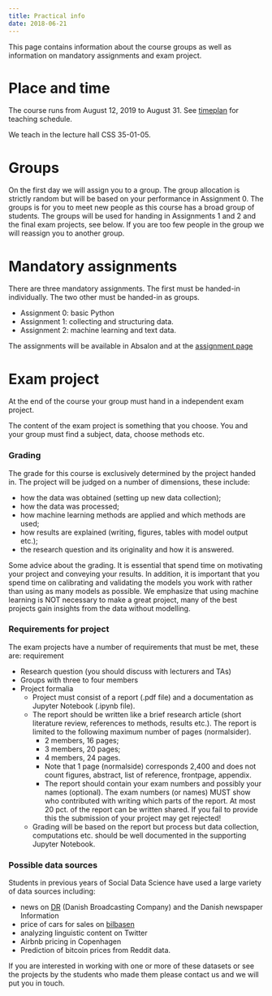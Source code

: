 ```yaml
---
title: Practical info
date: 2018-06-21
---
```


This page contains information about the course groups as well as information on mandatory assignments and exam project.

# Place and time

The course runs from August 12, 2019 to August 31. See [timeplan](https://abjer.github.io/sds2019/page/timeplan) for teaching schedule.

We teach in the lecture hall CSS 35-01-05.


# Groups

On the first day we will assign you to a group. The group allocation is strictly random but will be based on your performance in Assignment 0. The groups is for you to meet new people as this course has a broad group of students. The groups will be used for handing in Assignments 1 and 2 and the final exam projects, see below. If you are too few people in the group we will reassign you to another group.


# Mandatory assignments

There are three mandatory assignments. The first must be handed-in individually. The two other must be handed-in as groups.

- Assignment 0: basic Python
- Assignment 1: collecting and structuring data.
- Assignment 2: machine learning and text data.

The assignments will be available in Absalon and at the [assignment page](https://abjer.github.io/sds2019/post/assignment)

# Exam project

At the end of the course your group must hand in a independent exam project.

The content of the exam project is something that you choose. You and your group must find a subject, data, choose methods etc.

### Grading
The grade for this course is exclusively determined by the project handed in. The project will be judged on a number of dimensions, these include:

- how the data was obtained (setting up new data collection);
- how the data was processed;
- how machine learning methods are applied and which methods are used;
- how results are explained (writing, figures, tables with model output etc.);
- the research question and its originality and how it is answered.

Some advice about the grading. It is essential that spend time on motivating your project and conveying your results. In addition, it is important that you spend time on calibrating and validating the models you work with rather than using as many models as possible. We emphasize that using machine learning is NOT necessary to make a great project, many of the best projects gain insights from the data without modelling.

### Requirements for project

The exam projects have a number of requirements that must be met, these are: requirement

- Research question (you should discuss with lecturers and TAs)
- Groups with three to four members
- Project formalia
  - Project must consist of a report (.pdf file) and a documentation as Jupyter Notebook (.ipynb file).
  - The report should be written like a brief research article (short literature review, references to methods, results etc.). The report is limited to the following maximum number of pages (normalsider).
    - 2 members, 16 pages;
    - 3 members, 20 pages;
    - 4 members, 24 pages.  
    - Note that 1 page (normalside) corresponds 2,400 and does not count figures, abstract, list of reference, frontpage, appendix.
    - The report should contain your exam numbers and possibly your names (optional). The exam numbers (or names) MUST show who contributed with writing which parts of the report. At most 20 pct. of the report can be written shared. If you fail to provide this the submission of your project may get rejected!
  - Grading will be based on the report but process but data collection, computations etc. should be well documented in the supporting Jupyter Notebook.


### Possible data sources

Students in previous years of Social Data Science have used a large variety of data sources including:

- news on [DR](https://dr.dk) (Danish Broadcasting Company) and the Danish newspaper Information
- price of cars for sales on [bilbasen](https://bilbasen.dk)
- analyzing linguistic content on Twitter
- Airbnb pricing in Copenhagen
- Prediction of bitcoin prices from Reddit data.

If you are interested in working with one or more of these datasets or see the projects by the students who made them please contact us and we will put you in touch.
